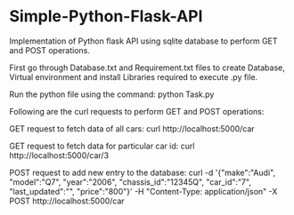 # Simple-Python-Flask-API
Implementation of Python flask API using sqlite database to perform GET and POST operations.

First go through Database.txt and Requirement.txt files to create Database, Virtual environment and install Libraries required to execute .py file.

Run the python file using the command: python Task.py

Following are the curl requests to perform GET and POST operations:

GET request to fetch data of all cars: curl http://localhost:5000/car

GET request to fetch data for particular car id: curl http://localhost:5000/car/3

POST request to add new entry to the database: curl -d '{"make":"Audi", "model":"Q7", "year":"2006", "chassis_id":"12345Q", "car_id":"7", "last_updated":"", "price":"800"}' -H "Content-Type: application/json" -X POST http://localhost:5000/car
